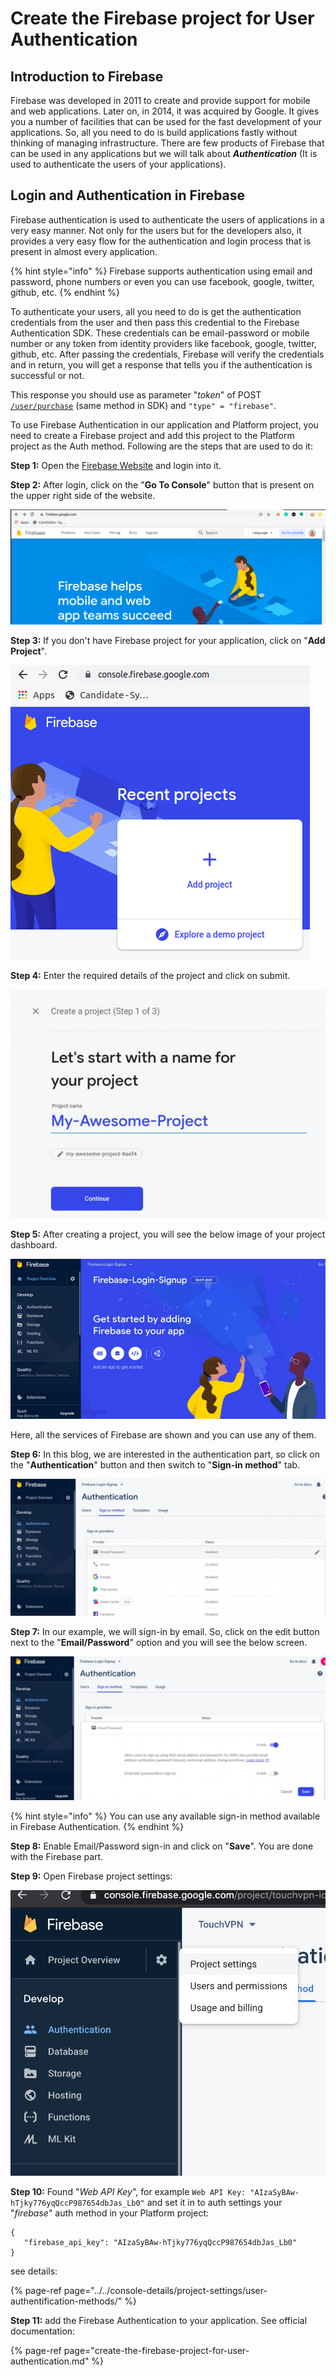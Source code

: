 # Create the Firebase project for User Authentication

## Introduction to Firebase

Firebase was developed in 2011 to create and provide support for mobile and web applications. Later on, in 2014, it was acquired by Google. It gives you a number of facilities that can be used for the fast development of your applications. So, all you need to do is build applications fastly without thinking of managing infrastructure. There are few products of Firebase that can be used in any applications but we will talk about _**Authentication**_ \(It is used to authenticate the users of your applications\).

## **Login and Authentication in Firebase**

Firebase authentication is used to authenticate the users of applications in a very easy manner. Not only for the users but for the developers also, it provides a very easy flow for the authentication and login process that is present in almost every application.

{% hint style="info" %}
Firebase supports authentication using email and password, phone numbers or even you can use facebook, google, twitter, github, etc.
{% endhint %}

To authenticate your users, all you need to do is get the authentication credentials from the user and then pass this credential to the Firebase Authentication SDK. These credentials can be email-password or mobile number or any token from identity providers like facebook, google, twitter, github, etc. After passing the credentials, Firebase will verify the credentials and in return, you will get a response that tells you if the authentication is successful or not.

This response you should use as parameter "_token_" of POST [`/user/purchase`](https://backend.northghost.com/doc/user/index.html#!/user-controller/sendPurchase) \(same method in SDK\) and `"type" = "firebase"`.

To use Firebase Authentication in our application and Platform project, you need to create a Firebase project and add this project to the Platform project as the Auth method. Following are the steps that are used to do it:

**Step 1:** Open the [Firebase Website](https://firebase.google.com/) and login into it.

**Step 2:** After login, click on the "**Go To Console**" button that is present on the upper right side of the website.  

![](../../.gitbook/assets/firebase-login.png)

**Step 3:** If you don't have Firebase project for your application, click on "**Add Project**".  

![](../../.gitbook/assets/firebase-add-project.png)

**Step 4:** Enter the required details of the project and click on submit.  

![](../../.gitbook/assets/firebase-project-details.jpg)

**Step 5:** After creating a project, you will see the below image of your project dashboard.  

![](../../.gitbook/assets/firebase-dashboard.jpg)

Here, all the services of Firebase are shown and you can use any of them.

**Step 6:** In this blog, we are interested in the authentication part, so click on the "**Authentication**" button and then switch to "**Sign-in method**" tab.  

![](../../.gitbook/assets/firebase-signin-methods.jpg)

**Step 7:** In our example, we will sign-in by email. So, click on the edit button next to the "**Email/Password**" option and you will see the below screen.  

![](../../.gitbook/assets/firebase_signin_method.png)

{% hint style="info" %}
You can use any available sign-in method available in Firebase Authentication.
{% endhint %}

**Step 8:** Enable Email/Password sign-in and click on "**Save**". You are done with the Firebase part.

**Step 9:** Open Firebase project settings:  

![](../../.gitbook/assets/firebase_settings.png)

**Step 10:** Found "_Web API Key_", for example  `Web API Key: "AIzaSyBAw-hTjky776yqQccP987654dbJas_Lb0"` and set it in to auth settings your "_firebase_" auth method in your Platform project:

```text
{
   "firebase_api_key": "AIzaSyBAw-hTjky776yqQccP987654dbJas_Lb0"
}
```

see details:

{% page-ref page="../../console-details/project-settings/user-authentification-methods/" %}

**Step 11:** add the Firebase Authentication to your application. See official documentation:

{% page-ref page="create-the-firebase-project-for-user-authentication.md" %}



